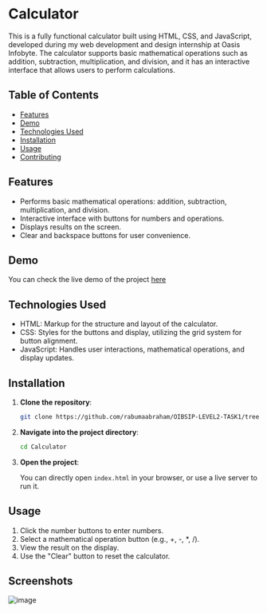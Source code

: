 # Calculator

This is a fully functional calculator built using HTML, CSS, and JavaScript, developed during my web development and design internship at Oasis Infobyte. The calculator supports basic mathematical operations such as addition, subtraction, multiplication, and division, and it has an interactive interface that allows users to perform calculations.

## Table of Contents

- [Features](#features)
- [Demo](#demo)
- [Technologies Used](#technologies-used)
- [Installation](#installation)
- [Usage](#usage)
- [Contributing](#contributing)

## Features

- Performs basic mathematical operations: addition, subtraction, multiplication, and division.
- Interactive interface with buttons for numbers and operations.
- Displays results on the screen.
- Clear and backspace buttons for user convenience.

## Demo

You can check the live demo of the project [here](https://github.com/user-attachments/assets/c0b55970-def0-4c06-a148-d34afc2a3802)

## Technologies Used

- HTML: Markup for the structure and layout of the calculator.
- CSS: Styles for the buttons and display, utilizing the grid system for button alignment.
- JavaScript: Handles user interactions, mathematical operations, and display updates.

## Installation

1. **Clone the repository**:

    ```bash
    git clone https://github.com/rabumaabraham/OIBSIP-LEVEL2-TASK1/tree/main
    ```

2. **Navigate into the project directory**:

    ```bash
    cd Calculator
    ```

3. **Open the project**:

    You can directly open `index.html` in your browser, or use a live server to run it.

## Usage

1. Click the number buttons to enter numbers.
2. Select a mathematical operation button (e.g., +, -, *, /).
3. View the result on the display.
4. Use the "Clear" button to reset the calculator.

## Screenshots

![image](https://github.com/user-attachments/assets/575c582a-ae6a-4b19-9dad-02dd69b14cb0)
